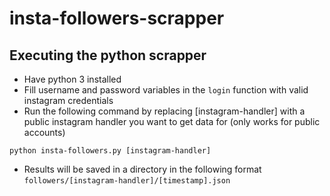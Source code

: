# insta-followers-scrapper

## Executing the python scrapper

* Have python 3 installed
* Fill username and password variables in the `login` function with valid instagram credentials
* Run the following command by replacing [instagram-handler] with a public instagram handler you want to get data for (only works for public accounts)
```
python insta-followers.py [instagram-handler]
```
* Results will be saved in a directory in the following format `followers/[instagram-handler]/[timestamp].json`
